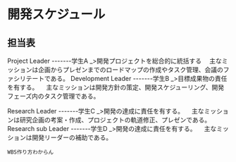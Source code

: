 # 開発スケジュール
 ## 担当表
 Project Leader -------学生A
_>開発プロジェクトを総合的に統括する
　主なミッションは企画からプレゼンまでのロードマップの作成やタスク管理、会議のファシリテートである。
 Development Leader -------学生B
_>目標成果物の責任を有する。
　主なミッションは開発方針の策定、開発スケジューリング、開発フェーズ内のタスク管理である。

 Research Leader -------学生C
_>開発の達成に責任を有する。
　主なミッションは研究企画の考案・作成、プロジェクトの軌道修正、プレゼンである。
 Research sub Leader -------学生D
_>開発の達成に責任を有する。
　主なミッションは開発リーダーの補助である。
```
WBS作り方わからん
```